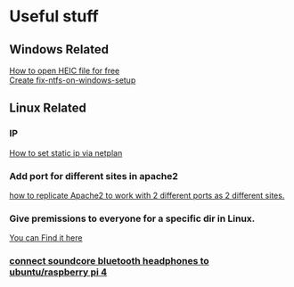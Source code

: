 # Useful stuff

## Windows Related


[How to open HEIC file for free](https://github.com/R0nN1ri/Hackes-Tricks/blob/main/HEIC.md)<br>
[Create fix-ntfs-on-windows-setup](https://github.com/R0nN1ri/Hackes-Tricks/blob/main/fix-ntfs-on-windows-setup.md)
## Linux Related
### IP
[How to set static ip via netplan](https://github.com/R0nN1ri/Hackes-Tricks/blob/main/StaticIP.md)
### Add port for different sites in apache2
[how to replicate Apache2 to work with 2 different ports as 2 different sites.](https://github.com/R0nN1ri/Helpful-Stuff/edit/main/Add-website-for-apache2.md)
### Give premissions to everyone for a specific dir in Linux.
[You can Find it here](https://github.com/R0nN1ri/Helpful-Stuff/blob/main/FreeOfPrem.md)
### [connect soundcore bluetooth headphones to ubuntu/raspberry pi 4](https://github.com/R0nN1ri/Helpful-Stuff/blob/main/ConnectSoundcore.md)
